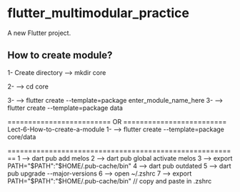 # flutter_multimodular_practice

A new Flutter project.

## How to create module?

1- Create directory
--> mkdir core

2- --> cd core

3- --> flutter create --template=package enter_module_name_here
3- --> flutter create --template=package data

========================= OR =========================
Lect-6-How-to-create-a-module
1- --> flutter create --template=package core/data

========================================================
1 --> dart pub add melos
2 --> dart pub global activate melos
3 --> export PATH="$PATH":"$HOME/.pub-cache/bin"
4 --> dart pub outdated
5 --> dart pub upgrade --major-versions
6 --> open ~/.zshrc
7 --> export PATH="$PATH":"$HOME/.pub-cache/bin" // copy and paste in .zshrc
